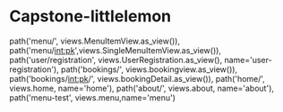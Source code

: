 # Capstone-littlelemon
path('menu/', views.MenuItemView.as_view()),
path('menu/<int:pk>',views.SingleMenuItemView.as_view()),
path('user/registration', views.UserRegistration.as_view(), name='user-registration'),
path('bookings/', views.bookingview.as_view()),
path('bookings/<int:pk>/', views.bookingDetail.as_view()),
path('home/', views.home, name='home'),
path('about/', views.about, name='about'),
path('menu-test', views.menu,name='menu')
